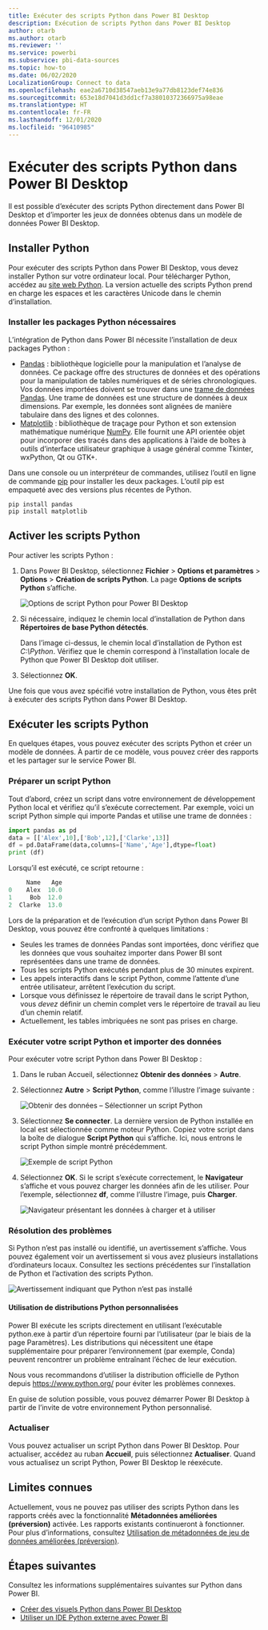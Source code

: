 ```yaml
---
title: Exécuter des scripts Python dans Power BI Desktop
description: Exécution de scripts Python dans Power BI Desktop
author: otarb
ms.author: otarb
ms.reviewer: ''
ms.service: powerbi
ms.subservice: pbi-data-sources
ms.topic: how-to
ms.date: 06/02/2020
LocalizationGroup: Connect to data
ms.openlocfilehash: eae2a6710d38547aeb13e9a77db8123def74e836
ms.sourcegitcommit: 653e18d7041d3dd1cf7a38010372366975a98eae
ms.translationtype: HT
ms.contentlocale: fr-FR
ms.lasthandoff: 12/01/2020
ms.locfileid: "96410985"
---
```

# <a name="run-python-scripts-in-power-bi-desktop"></a>Exécuter des scripts Python dans Power BI Desktop

Il est possible d’exécuter des scripts Python directement dans Power BI Desktop et d’importer les jeux de données obtenus dans un modèle de données Power BI Desktop.

## <a name="install-python"></a>Installer Python

Pour exécuter des scripts Python dans Power BI Desktop, vous devez installer Python sur votre ordinateur local. Pour télécharger Python, accédez au [site web Python](https://www.python.org/). La version actuelle des scripts Python prend en charge les espaces et les caractères Unicode dans le chemin d’installation.

### <a name="install-required-python-packages"></a>Installer les packages Python nécessaires

L’intégration de Python dans Power BI nécessite l’installation de deux packages Python :

* [Pandas](https://pandas.pydata.org/) : bibliothèque logicielle pour la manipulation et l’analyse de données. Ce package offre des structures de données et des opérations pour la manipulation de tables numériques et de séries chronologiques. Vos données importées doivent se trouver dans une [trame de données Pandas](https://www.tutorialspoint.com/python_pandas/python_pandas_dataframe.htm). Une trame de données est une structure de données à deux dimensions. Par exemple, les données sont alignées de manière tabulaire dans des lignes et des colonnes.
* [Matplotlib](https://matplotlib.org/) : bibliothèque de traçage pour Python et son extension mathématique numérique [NumPy](https://www.numpy.org/). Elle fournit une API orientée objet pour incorporer des tracés dans des applications à l’aide de boîtes à outils d’interface utilisateur graphique à usage général comme Tkinter, wxPython, Qt ou GTK+.

Dans une console ou un interpréteur de commandes, utilisez l’outil en ligne de commande [pip](https://pip.pypa.io/en/stable/) pour installer les deux packages. L’outil pip est empaqueté avec des versions plus récentes de Python.

```CMD
pip install pandas
pip install matplotlib
```

## <a name="enable-python-scripting"></a>Activer les scripts Python

Pour activer les scripts Python :

1. Dans Power BI Desktop, sélectionnez **Fichier** > **Options et paramètres** > **Options** > **Création de scripts Python**. La page **Options de scripts Python** s’affiche.

   ![Options de script Python pour Power BI Desktop](media/desktop-python-scripts/python-scripts-7.png)

1. Si nécessaire, indiquez le chemin local d’installation de Python dans **Répertoires de base Python détectés**.

   Dans l’image ci-dessus, le chemin local d’installation de Python est *C:\Python*. Vérifiez que le chemin correspond à l’installation locale de Python que Power BI Desktop doit utiliser.

1. Sélectionnez **OK**.

Une fois que vous avez spécifié votre installation de Python, vous êtes prêt à exécuter des scripts Python dans Power BI Desktop.

## <a name="run-python-scripts"></a>Exécuter les scripts Python

En quelques étapes, vous pouvez exécuter des scripts Python et créer un modèle de données. À partir de ce modèle, vous pouvez créer des rapports et les partager sur le service Power BI.

### <a name="prepare-a-python-script"></a>Préparer un script Python

Tout d’abord, créez un script dans votre environnement de développement Python local et vérifiez qu’il s’exécute correctement. Par exemple, voici un script Python simple qui importe Pandas et utilise une trame de données :

```python
import pandas as pd
data = [['Alex',10],['Bob',12],['Clarke',13]]
df = pd.DataFrame(data,columns=['Name','Age'],dtype=float)
print (df)
```

Lorsqu’il est exécuté, ce script retourne :

```python
     Name   Age
0    Alex  10.0
1     Bob  12.0
2  Clarke  13.0
```

Lors de la préparation et de l’exécution d’un script Python dans Power BI Desktop, vous pouvez être confronté à quelques limitations :

* Seules les trames de données Pandas sont importées, donc vérifiez que les données que vous souhaitez importer dans Power BI sont représentées dans une trame de données.
* Tous les scripts Python exécutés pendant plus de 30 minutes expirent.
* Les appels interactifs dans le script Python, comme l’attente d’une entrée utilisateur, arrêtent l’exécution du script.
* Lorsque vous définissez le répertoire de travail dans le script Python, vous *devez* définir un chemin complet vers le répertoire de travail au lieu d’un chemin relatif.
* Actuellement, les tables imbriquées ne sont pas prises en charge.

### <a name="run-your-python-script-and-import-data"></a>Exécuter votre script Python et importer des données

Pour exécuter votre script Python dans Power BI Desktop :

1. Dans le ruban Accueil, sélectionnez **Obtenir des données** > **Autre**.

1. Sélectionnez **Autre** > **Script Python**, comme l’illustre l’image suivante :

   ![Obtenir des données – Sélectionner un script Python](media/desktop-python-scripts/python-scripts-1.png)

1. Sélectionnez **Se connecter**. La dernière version de Python installée en local est sélectionnée comme moteur Python. Copiez votre script dans la boîte de dialogue **Script Python** qui s’affiche. Ici, nous entrons le script Python simple montré précédemment.

   ![Exemple de script Python](media/desktop-python-scripts/python-scripts-6.png)

1. Sélectionnez **OK**. Si le script s’exécute correctement, le **Navigateur** s’affiche et vous pouvez charger les données afin de les utiliser. Pour l’exemple, sélectionnez **df**, comme l’illustre l’image, puis **Charger**.

   ![Navigateur présentant les données à charger et à utiliser](media/desktop-python-scripts/python-scripts-5.png) 

### <a name="troubleshooting"></a>Résolution des problèmes

Si Python n’est pas installé ou identifié, un avertissement s’affiche. Vous pouvez également voir un avertissement si vous avez plusieurs installations d’ordinateurs locaux. Consultez les sections précédentes sur l’installation de Python et l’activation des scripts Python.

![Avertissement indiquant que Python n’est pas installé](media/desktop-python-scripts/python-scripts-3.png)

#### <a name="using-custom-python-distributions"></a>Utilisation de distributions Python personnalisées

Power BI exécute les scripts directement en utilisant l’exécutable python.exe à partir d’un répertoire fourni par l’utilisateur (par le biais de la page Paramètres). Les distributions qui nécessitent une étape supplémentaire pour préparer l’environnement (par exemple, Conda) peuvent rencontrer un problème entraînant l’échec de leur exécution.

Nous vous recommandons d’utiliser la distribution officielle de Python depuis https://www.python.org/ pour éviter les problèmes connexes.

En guise de solution possible, vous pouvez démarrer Power BI Desktop à partir de l’invite de votre environnement Python personnalisé.

### <a name="refresh"></a>Actualiser

Vous pouvez actualiser un script Python dans Power BI Desktop. Pour actualiser, accédez au ruban **Accueil**, puis sélectionnez **Actualiser**. Quand vous actualisez un script Python, Power BI Desktop le réexécute.

## <a name="known-limitations"></a>Limites connues

Actuellement, vous ne pouvez pas utiliser des scripts Python dans les rapports créés avec la fonctionnalité **Métadonnées améliorées (préversion)** activée. Les rapports existants continueront à fonctionner. Pour plus d’informations, consultez [Utilisation de métadonnées de jeu de données améliorées (préversion)](desktop-enhanced-dataset-metadata.md). 

## <a name="next-steps"></a>Étapes suivantes

Consultez les informations supplémentaires suivantes sur Python dans Power BI.

* [Créer des visuels Python dans Power BI Desktop](desktop-python-visuals.md)
* [Utiliser un IDE Python externe avec Power BI](desktop-python-ide.md)
